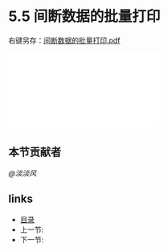 # 5.5 间断数据的批量打印
右键另存：[间断数据的批量打印.pdf](docs/5.5.1.pdf)

![](docs/5.5.1.pdf?raw=true)

## 本节贡献者
*@淡淡风*

## links
  * [目录](<preface.md>)
  * 上一节: [](<05.4.md>)
  * 下一节: [](<05.6.md>)
